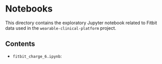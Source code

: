 # Notebooks

This directory contains the exploratory Jupyter notebook related to Fitbit data used in the `wearable-clinical-platform` project.

## Contents

- `fitbit_charge_6.ipynb`:  

